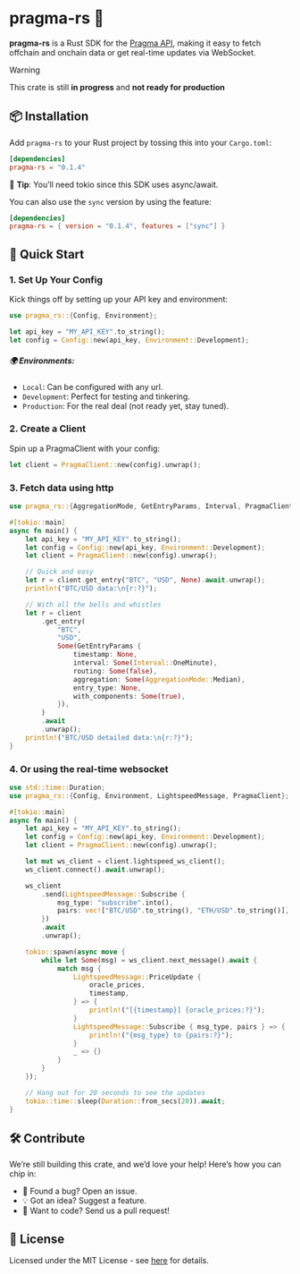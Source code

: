 # pragma-rs 🦀

**pragma-rs** is a Rust SDK for the [Pragma API](https://docs.pragma.build/api-reference/introduction), making it easy to fetch offchain and onchain data or get real-time updates via WebSocket.

> [!WARNING]  
> This crate is still **in progress** and **not ready for production**

## 📦 Installation

Add `pragma-rs` to your Rust project by tossing this into your `Cargo.toml`:

```toml
[dependencies]
pragma-rs = "0.1.4"
```

🔧 **Tip**: You’ll need tokio since this SDK uses async/await.

You can also use the `sync` version by using the feature:

```toml
[dependencies]
pragma-rs = { version = "0.1.4", features = ["sync"] }
```

## 🚀 Quick Start

### 1. Set Up Your Config

Kick things off by setting up your API key and environment:

```rust
use pragma_rs::{Config, Environment};

let api_key = "MY_API_KEY".to_string();
let config = Config::new(api_key, Environment::Development);
```

##### 🌍 Environments:
* `Local`: Can be configured with any url.
* `Development`: Perfect for testing and tinkering.
* `Production`: For the real deal (not ready yet, stay tuned).

### 2. Create a Client

Spin up a PragmaClient with your config:

```rust
let client = PragmaClient::new(config).unwrap();
```

### 3. Fetch data using http

```rust
use pragma_rs::{AggregationMode, GetEntryParams, Interval, PragmaClient};

#[tokio::main]
async fn main() {
    let api_key = "MY_API_KEY".to_string();
    let config = Config::new(api_key, Environment::Development);
    let client = PragmaClient::new(config).unwrap();

    // Quick and easy
    let r = client.get_entry("BTC", "USD", None).await.unwrap();
    println!("BTC/USD data:\n{r:?}");

    // With all the bells and whistles
    let r = client
        .get_entry(
            "BTC",
            "USD",
            Some(GetEntryParams {
                timestamp: None,
                interval: Some(Interval::OneMinute),
                routing: Some(false),
                aggregation: Some(AggregationMode::Median),
                entry_type: None,
                with_components: Some(true),
            }),
        )
        .await
        .unwrap();
    println!("BTC/USD detailed data:\n{r:?}");
}
```

### 4. Or using the real-time websocket

```rust
use std::time::Duration;
use pragma_rs::{Config, Environment, LightspeedMessage, PragmaClient};

#[tokio::main]
async fn main() {
    let api_key = "MY_API_KEY".to_string();
    let config = Config::new(api_key, Environment::Development);
    let client = PragmaClient::new(config).unwrap();

    let mut ws_client = client.lightspeed_ws_client();
    ws_client.connect().await.unwrap();

    ws_client
        .send(LightspeedMessage::Subscribe {
            msg_type: "subscribe".into(),
            pairs: vec!["BTC/USD".to_string(), "ETH/USD".to_string()],
        })
        .await
        .unwrap();

    tokio::spawn(async move {
        while let Some(msg) = ws_client.next_message().await {
            match msg {
                LightspeedMessage::PriceUpdate {
                    oracle_prices,
                    timestamp,
                } => {
                    println!("[{timestamp}] {oracle_prices:?}");
                }
                LightspeedMessage::Subscribe { msg_type, pairs } => {
                    println!("{msg_type} to {pairs:?}");
                }
                _ => {}
            }
        }
    });

    // Hang out for 20 seconds to see the updates
    tokio::time::sleep(Duration::from_secs(20)).await;
}
```

## 🛠️ Contribute

We’re still building this crate, and we’d love your help! Here’s how you can chip in:

* 🐞 Found a bug? Open an issue.
* 💡 Got an idea? Suggest a feature.
* 🔧 Want to code? Send us a pull request!

## 📜 License

Licensed under the MIT License - see [here](./LICENSE) for details.

